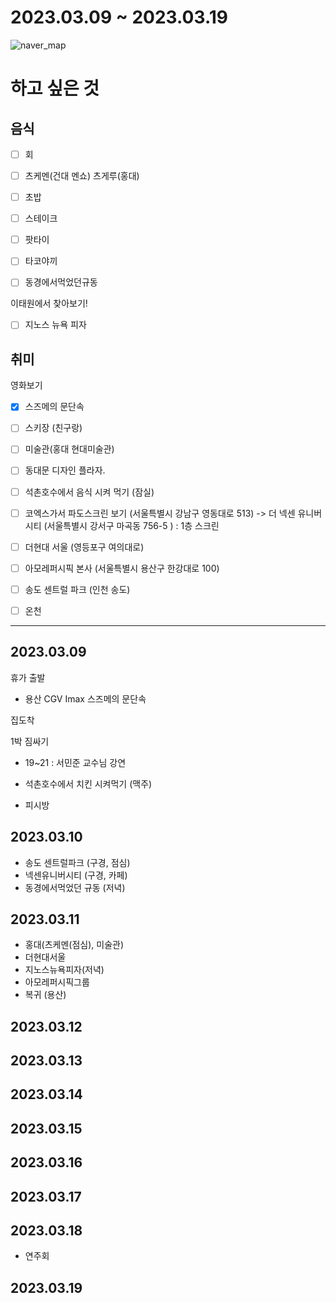 # 2023.03.09 ~ 2023.03.19 #
![naver_map](https://user-images.githubusercontent.com/82081872/222351161-8ccc16b5-1e9a-48bd-88c7-f297198f87f4.png)


# 하고 싶은 것
## 음식
- [ ] 회
- [ ] 츠케멘(건대 멘쇼) 츠게루(홍대)
- [ ] 초밥
- [ ] 스테이크
- [ ] 팟타이
- [ ] 타코야끼
- [ ] 동경에서먹었던규동


이태원에서 찾아보기!
- [ ] 지노스 뉴욕 피자


## 취미

영화보기
- [x] 스즈메의 문단속

- [ ] 스키장 (친구랑)
- [ ] 미술관(홍대 현대미술관)
- [ ] 동대문 디자인 플라자. 
- [ ] 석촌호수에서 음식 시켜 먹기 (잠실)
- [ ] 코엑스가서 파도스크린 보기 (서울특별시 강남구 영동대로 513) -> 더 넥센 유니버시티 (서울특별시 강서구 마곡동 756-5 ) : 1층 스크린
- [ ] 더현대 서울 (영등포구 여의대로)
- [ ] 아모레퍼시픽 본사 (서울특별시 용산구 한강대로 100)
- [ ] 송도 센트럴 파크 (인천 송도)
- [ ] 온천


------------------------------------------------------------

## 2023.03.09

휴가 출발 

- 용산 CGV Imax 스즈메의 문단속

집도착 

1박 짐싸기 


- 19~21 : 서민준 교수님 강연

- 석촌호수에서 치킨 시켜먹기 (맥주)
- 피시방

## 2023.03.10 

- 송도 센트럴파크 (구경, 점심)
- 넥센유니버시티 (구경, 카페)
- 동경에서먹었던 규동 (저녁)


## 2023.03.11

- 홍대(츠케멘(점심), 미술관)
- 더현대서울
- 지노스뉴욕피자(저녁)
- 아모레퍼시픽그룹
- 복귀 (용산)


## 2023.03.12



## 2023.03.13

## 2023.03.14

## 2023.03.15

## 2023.03.16

## 2023.03.17

## 2023.03.18

- 연주회



## 2023.03.19

